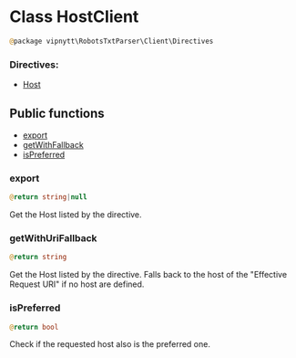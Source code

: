# Class HostClient
```php
@package vipnytt\RobotsTxtParser\Client\Directives
```

### Directives:
- [Host](../directives.md#host)

## Public functions
- [export](#export)
- [getWithFallback](#getwithfallback)
- [isPreferred](#ispreferred)

### export
```php
@return string|null
```
Get the Host listed by the directive.

### getWithUriFallback
```php
@return string
```
Get the Host listed by the directive. Falls back to the host of the "Effective Request URI" if no host are defined.

### isPreferred
```php
@return bool
```
Check if the requested host also is the preferred one.
